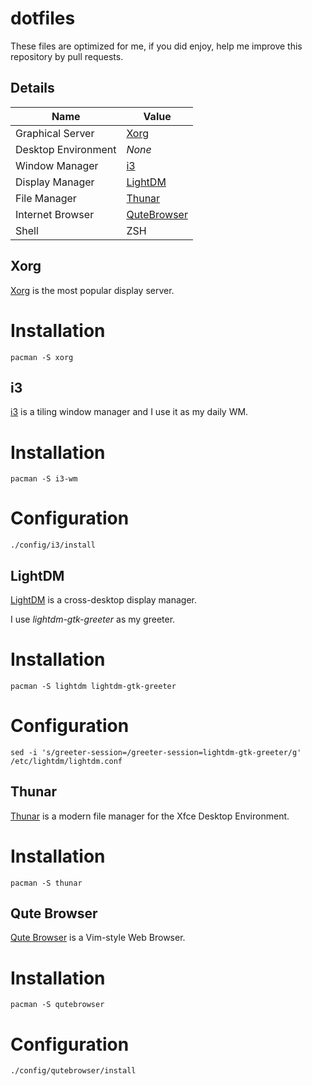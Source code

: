 # dotfiles

These files are optimized for me, if you did enjoy, help me improve this repository by pull requests.

## Details

| Name                  | Value                         |
| --------------------- | ----------------------------- |
| Graphical Server      | [Xorg](#xorg)                 |
| Desktop Environment   | *None*                        |
| Window Manager        | [i3](#i3)                     |
| Display Manager       | [LightDM](#lightdm)           |
| File Manager          | [Thunar](#thunar)             |
| Internet Browser      | [QuteBrowser](#qute-browser)  |
| Shell                 | ZSH                           |

## Xorg

[Xorg](https://x.org) is the most popular display server.

Installation
============

`pacman -S xorg`

## i3

[i3](https://i3wm.org) is a tiling window manager and I use it as my daily WM.

Installation
============

`pacman -S i3-wm`

Configuration
=============

`./config/i3/install`

## LightDM

[LightDM](https://github.com/canonical/lightdm) is a cross-desktop display manager.

I use *lightdm-gtk-greeter* as my greeter.

Installation
============

`pacman -S lightdm lightdm-gtk-greeter`

Configuration
=============

`sed -i 's/greeter-session=/greeter-session=lightdm-gtk-greeter/g' /etc/lightdm/lightdm.conf`


## Thunar

[Thunar](https://docs.xfce.org/xfce/thunar/start) is a modern file manager for the Xfce Desktop Environment.

Installation
============

`pacman -S thunar`

## Qute Browser

[Qute Browser](https://qutebrowser.org) is a Vim-style Web Browser.

Installation
============

`pacman -S qutebrowser`

Configuration
=============

`./config/qutebrowser/install`
